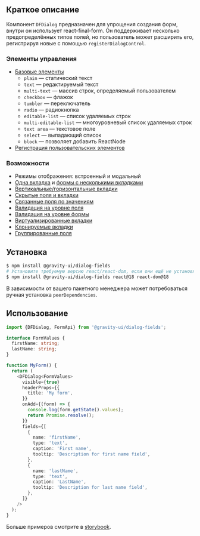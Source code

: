 ## Краткое описание

Компонент `DFDialog` предназначен для упрощения создания форм, внутри он использует react-final-form.
Он поддерживает несколько предопределённых типов полей, но пользователь может расширить его, регистрируя новые с помощью `registerDialogControl`.

### Элементы управления

- [Базовые элементы](https://preview.yandexcloud.dev/dialog-fields/?path=/story/demo-00-base-controls)
  - `plain` — статический текст
  - `text` — редактируемый текст
  - `multi-text` — массив строк, определяемый пользователем
  - `checkbox` — флажок
  - `tumbler` — переключатель
  - `radio` — радиокнопка
  - `editable-list` — список удаляемых строк
  - `multi-editable-list` — многоуровневый список удаляемых строк
  - `text area` — текстовое поле
  - `select` — выпадающий список
  - `block` — позволяет добавить ReactNode
- [Регистрация пользовательских элементов](https://preview.yandexcloud.dev/dialog-fields/?path=/story/tutorials-custom-control-registration)

### Возможности

- Режимы отображения: встроенный и модальный
- [Одна вкладка](https://preview.yandexcloud.dev/dialog-fields/?path=/story/demo-01-one-tab) и [формы с несколькими вкладками](https://preview.yandexcloud.dev/dialog-fields/?path=/story/demo-02-several-tab--horizontal-tabs)
- [Вертикальные/горизонтальные вкладки](https://preview.yandexcloud.dev/dialog-fields/?path=/story/demo-02-several-tab)
- [Скрытые поля и вкладки](https://preview.yandexcloud.dev/dialog-fields/?path=/story/demo-04-visibility-condition)
- [Связанные поля по значениям](https://preview.yandexcloud.dev/dialog-fields/?path=/story/demo-05-extras-and-linked-fields)
- [Валидация на уровне поля](https://preview.yandexcloud.dev/dialog-fields/?path=/story/demo-06-field-validators)
- [Валидация на уровне формы](https://preview.yandexcloud.dev/dialog-fields/?path=/story/demo-07-form-validation)
- [Виртуализированные вкладки](https://preview.yandexcloud.dev/dialog-fields/?path=/story/demo-08-virtualized-tabs)
- [Клонируемые вкладки](https://preview.yandexcloud.dev/dialog-fields/?path=/story/demo-08-cloneable-tabs-)
- [Группированные поля](https://preview.yandexcloud.dev/dialog-fields/?path=/story/demo-03-sections)

## Установка

```bash
$ npm install @gravity-ui/dialog-fields
# Установите требуемую версию react/react-dom, если они ещё не установлены
$ npm install @gravity-ui/dialog-fields react@18 react-dom@18
```

В зависимости от вашего пакетного менеджера может потребоваться ручная установка `peerDependencies`.

## Использование

```ts
import {DFDialog, FormApi} from '@gravity-ui/dialog-fields';

interface FormValues {
  firstName: string;
  lastName: string;
}

function MyForm() {
  return (
    <DFDialog<FormValues>
      visible={true}
      headerProps={{
        title: 'My form',
      }}
      onAdd={(form) => {
        console.log(form.getState().values);
        return Promise.resolve();
      }}
      fields={[
        {
          name: 'firstName',
          type: 'text',
          caption: 'First name',
          tooltip: 'Description for first name field',
        },
        {
          name: 'lastName',
          type: 'text',
          caption: 'LastName',
          tooltip: 'Description for last name field',
        },
      ]}
    />
  );
}
```

Больше примеров смотрите в [storybook](https://preview.yandexcloud.dev/dialog-fields).